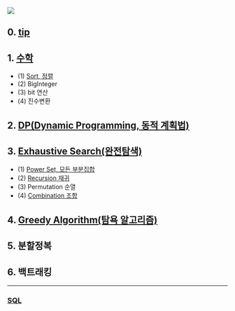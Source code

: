 ![](https://user-images.githubusercontent.com/30182987/58375588-4409f700-7f91-11e9-97e5-2b2f919f64cd.png)

## 0. [tip]()


## 1. [수학](https://github.com/kHeNoTbB/Algorithm/tree/master/Math)
* (1) [Sort, 정렬](https://github.com/kHeNoTbB/Algorithm/tree/master/Sort)
* (2) BigInteger
* (3) bit 연산
* (4) 진수변환

## 2. [DP(Dynamic Programming, 동적 계획법)](https://github.com/kHeNoTbB/Algorithm/tree/master/DP) 

## 3. [Exhaustive Search(완전탐색)](https://github.com/kHeNoTbB/Algorithm/tree/master/Exhaustive%20Search)
* (1) [Power Set, 모든 부분집합](https://github.com/kHeNoTbB/Algorithm/blob/master/Exhaustive%20Search/(1)%20PowerSet.md)
* (2) [Recursion 재귀](https://github.com/kHeNoTbB/Algorithm/blob/master/Exhaustive%20Search/(2)%20Recursion%20%EC%9E%AC%EA%B7%80.md)
* (3) Permutation 순열
* (4) [Combination 조합](https://github.com/kHeNoTbB/Algorithm/blob/master/Exhaustive%20Search/(4)%20Combination%20%EC%A1%B0%ED%95%A9.md)

## 4. [Greedy Algorithm(탐욕 알고리즘)](https://github.com/kHeNoTbB/Algorithm/tree/master/Greedy)

## 5. 분할정복

## 6. 백트래킹
---

### [SQL](https://github.com/kHeNoTbB/Algorithm/tree/master/SQL)
